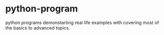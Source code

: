 # python-program
python programs demonstarting real life examples with covering most of the basics to advanced topics. 
